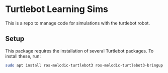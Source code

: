 # Turtlebot Learning Sims

This is a repo to manage code for simulations with the turtlebot robot.

## Setup

This package requires the installation of several Turtlebot packages. To install these, run:

```bash
sudo apt install ros-melodic-turtlebot3 ros-melodic-turtlebot3-bringup ros-melodic-turtlebot3-description ros-melodic-turtlebot3-gazebo ros-melodic-turtlebot3-msgs ros-melodic-turtlebot3-navigation ros-melodic-turtlebot3-simulations ros-melodic-turtlebot3-slam ros-melodic-turtlebot3-teleop ros-melodic-turtlebot3 
```